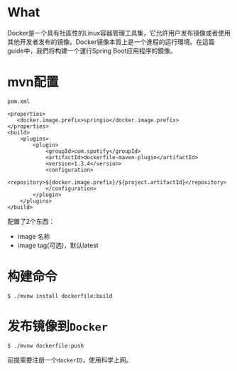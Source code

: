 # What

Docker是一个具有社區性的Linux容器管理工具集，它允許用户发布镜像或者使用其他开发者发布的镜像。Docker镜像本質上是一个進程的运行環境。在這篇guide中，我們将构建一个運行Spring Boot应用程序的鏡像。

# mvn配置

```$xml
pom.xml

<properties>
   <docker.image.prefix>springio</docker.image.prefix>
</properties>
<build>
    <plugins>
        <plugin>
            <groupId>com.spotify</groupId>
            <artifactId>dockerfile-maven-plugin</artifactId>
            <version>1.3.4</version>
            <configuration>
                <repository>${docker.image.prefix}/${project.artifactId}</repository>
            </configuration>
        </plugin>
    </plugins>
</build>
```
配置了2个东西：
* image 名称
* image tag(可选)，默认latest

# 构建命令

`$ ./mvnw install dockerfile:build`

# 发布镜像到`Docker`

`$ ./mvnw dockerfile:push`

前提需要注册一个`dockerID`，使用科学上网。
